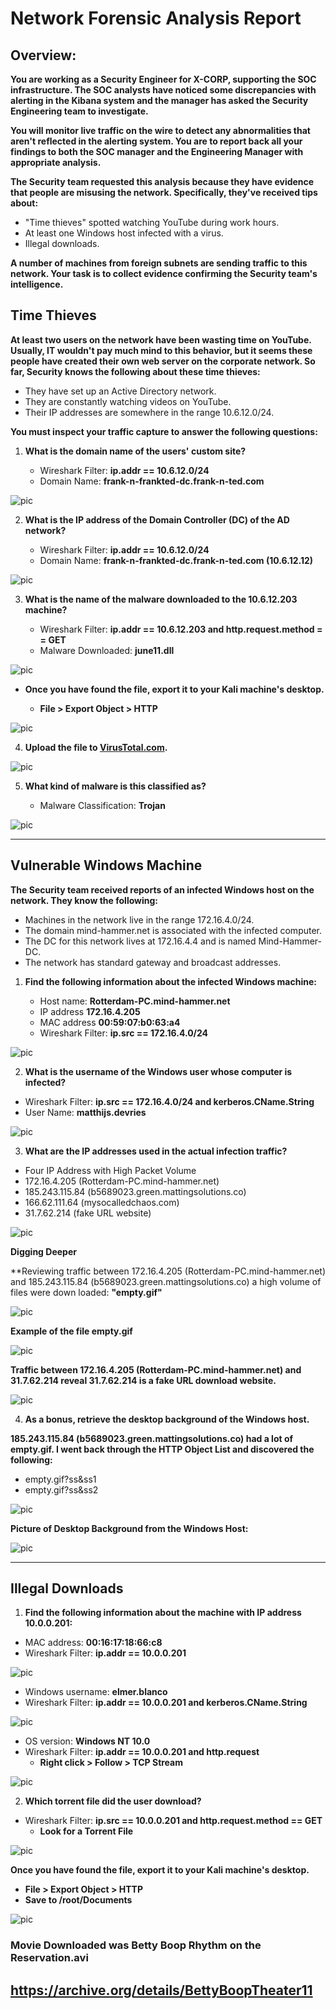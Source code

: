 # Network Forensic Analysis Report

## Overview:

**You are working as a Security Engineer for X-CORP, supporting the SOC infrastructure. The SOC analysts have noticed some discrepancies with alerting in the Kibana system and the manager has asked the Security Engineering team to investigate.**

**You will monitor live traffic on the wire to detect any abnormalities that aren't reflected in the alerting system. You are to report back all your findings to both the SOC manager and the Engineering Manager with appropriate analysis.**

**The Security team requested this analysis because they have evidence that people are misusing the network. Specifically, they've received tips about:**

* "Time thieves" spotted watching YouTube during work hours.
* At least one Windows host infected with a virus.
* Illegal downloads.

**A number of machines from foreign subnets are sending traffic to this network. Your task is to collect evidence confirming the Security team's intelligence.**

## Time Thieves 

**At least two users on the network have been wasting time on YouTube. Usually, IT wouldn't pay much mind to this behavior, but it seems these people have created their own web server on the corporate network. So far, Security knows the following about these time thieves:**

* They have set up an Active Directory network.
* They are constantly watching videos on YouTube.
* Their IP addresses are somewhere in the range 10.6.12.0/24.

**You must inspect your traffic capture to answer the following questions:**

1. **What is the domain name of the users' custom site?**

    * Wireshark Filter: **ip.addr == 10.6.12.0/24**
    * Domain Name: **frank-n-frankted-dc.frank-n-ted.com**

![pic](https://github.com/ChristinaMarie256/U_of_M-CyberSecurityBootcamp/blob/main/24-Final_Project/Images/network_pic1.PNG) 

2. **What is the IP address of the Domain Controller (DC) of the AD network?**

    * Wireshark Filter: **ip.addr == 10.6.12.0/24**
    * Domain Name: **frank-n-frankted-dc.frank-n-ted.com (10.6.12.12)**

![pic](https://github.com/ChristinaMarie256/U_of_M-CyberSecurityBootcamp/blob/main/24-Final_Project/Images/network_pic2.PNG)

3. **What is the name of the malware downloaded to the 10.6.12.203 machine?**

    * Wireshark Filter: **ip.addr == 10.6.12.203 and http.request.method = = GET**
    * Malware Downloaded: **june11.dll**

![pic](https://github.com/ChristinaMarie256/U_of_M-CyberSecurityBootcamp/blob/main/24-Final_Project/Images/network_pic3.PNG)

- **Once you have found the file, export it to your Kali machine's desktop.**

    * **File > Export Object > HTTP**

![pic](https://github.com/ChristinaMarie256/U_of_M-CyberSecurityBootcamp/blob/main/24-Final_Project/Images/network_pic4.PNG) 

4. **Upload the file to [VirusTotal.com](https://www.virustotal.com/gui/).** 


![pic](https://github.com/ChristinaMarie256/U_of_M-CyberSecurityBootcamp/blob/main/24-Final_Project/Images/network_pic5.PNG) 

5. **What kind of malware is this classified as?**

    * Malware Classification: **Trojan** 

![pic](https://github.com/ChristinaMarie256/U_of_M-CyberSecurityBootcamp/blob/main/24-Final_Project/Images/network_pic6.PNG) 

---

## Vulnerable Windows Machine

**The Security team received reports of an infected Windows host on the network. They know the following:**

* Machines in the network live in the range 172.16.4.0/24.
* The domain mind-hammer.net is associated with the infected computer.
* The DC for this network lives at 172.16.4.4 and is named Mind-Hammer-DC.
* The network has standard gateway and broadcast addresses.

1. **Find the following information about the infected Windows machine:**

    - Host name: **Rotterdam-PC.mind-hammer.net**
    - IP address **172.16.4.205** 
    - MAC address **00:59:07:b0:63:a4**
    - Wireshark Filter: **ip.src == 172.16.4.0/24**

![pic](https://github.com/ChristinaMarie256/U_of_M-CyberSecurityBootcamp/blob/main/24-Final_Project/Images/network_pic7.PNG)
    
2. **What is the username of the Windows user whose computer is infected?**

- Wireshark Filter: **ip.src == 172.16.4.0/24 and kerberos.CName.String**
- User Name: **matthijs.devries**

![pic](IMAGE/net/8.PNG)

3. **What are the IP addresses used in the actual infection traffic?**

* Four IP Address with High Packet Volume
* 172.16.4.205 (Rotterdam-PC.mind-hammer.net)
* 185.243.115.84 (b5689023.green.mattingsolutions.co)
* 166.62.111.64 (mysocalledchaos.com)
* 31.7.62.214 (fake URL website)


![pic](IMAGE/net/9.PNG)

**Digging Deeper**

**Reviewing traffic between 172.16.4.205 (Rotterdam-PC.mind-hammer.net) and 185.243.115.84 (b5689023.green.mattingsolutions.co) a high volume of files were down loaded: **"empty.gif"**

![pic](IMAGE/net/10.PNG) 

**Example of the file empty.gif**

![pic](IMAGE/net/11.PNG) 

**Traffic between 172.16.4.205 (Rotterdam-PC.mind-hammer.net) and 31.7.62.214 reveal 31.7.62.214 is a fake URL download website.**

![pic](IMAGE/net/12.PNG) 

4. **As a bonus, retrieve the desktop background of the Windows host.**

**185.243.115.84 (b5689023.green.mattingsolutions.co) had a lot of empty.gif. I went back through the HTTP Object List and discovered the following:**

* empty.gif?ss&ss1
* empty.gif?ss&ss2

![pic](IMAGE/net/14.PNG) 

**Picture of Desktop Background from the Windows Host:** 

![pic](IMAGE/net/15.PNG)  

---

## Illegal Downloads

1. **Find the following information about the machine with IP address 10.0.0.201:**

- MAC address: **00:16:17:18:66:c8**
- Wireshark Filter: **ip.addr == 10.0.0.201**

![pic](IMAGE/net/16.PNG) 

- Windows username: **elmer.blanco**
- Wireshark Filter: **ip.addr == 10.0.0.201 and kerberos.CName.String**

![pic](IMAGE/net/17.PNG) 

- OS version: **Windows NT 10.0**
- Wireshark Filter: **ip.addr == 10.0.0.201 and http.request**
    - **Right click > Follow > TCP Stream**

![pic](IMAGE/net/18.PNG) 

2. **Which torrent file did the user download?**

- Wireshark Filter: **ip.src == 10.0.0.201 and http.request.method == GET**
    - **Look for a Torrent File** 

![pic](IMAGE/net/19.PNG)  

**Once you have found the file, export it to your Kali machine's desktop.**

* **File > Export Object > HTTP**
* **Save to /root/Documents**

![pic](IMAGE/net/20.PNG) 

### Movie Downloaded was Betty Boop Rhythm on the Reservation.avi

## https://archive.org/details/BettyBoopTheater11

